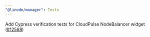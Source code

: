 ```yaml
---
"@linode/manager": Tests
---
```


Add Cypress verification tests for CloudPulse NodeBalancer widget ([#12568](https://github.com/linode/manager/pull/12568))
